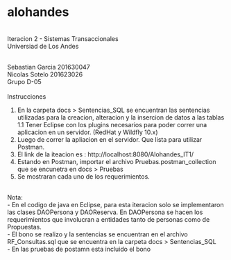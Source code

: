 # alohandes
<br/>
Iteracion 2 - Sistemas Transaccionales<br/>
Universiad de Los Andes<br/><br/>

Sebastian Garcia 201630047<br/>
Nicolas Sotelo 201623026<br/>
Grupo D-05<br/>
<br/>
Instrucciones<br/>
1. En la carpeta docs > Sentencias_SQL se encuentran las sentencias utilizadas para la creacion, alteracion y la insercion de datos a las tablas<br/>
1.1 Tener Eclipse con los plugins necesarios para poder correr una aplicacion en un servidor. (RedHat y Wildfly 10.x)<br/>
2. Luego de correr la apliacion en el servidor. Que lista para utilizar Postman.<br/>
3. El link de la iteacion es : http://localhost:8080/Alohandes_IT1/<br/>
4. Estando en Postman, importar el archivo Pruebas.postman_collection que se encunetra en docs > Pruebas<br/>
5. Se mostraran cada uno de los requerimientos.<br/>
<br/>
Nota:<br/>
- En el codigo de java en Eclipse, para esta iteracion solo se implementaron las clases DAOPersona y DAOReserva. En DAOPersona se hacen los requerimientos que involucran a entidades tanto de personas como de Propuestas.<br/>
- El bono se realizo y la sentencias se encuentran en el archivo RF_Consultas.sql que se encuentra en la carpeta docs > Sentencias_SQL<br/>
- En las pruebas de postamn esta incluido el bono<br/>
